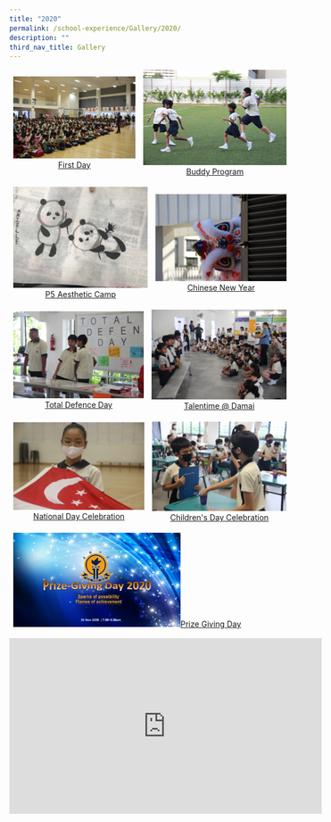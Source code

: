 ```yaml
---
title: "2020"
permalink: /school-experience/Gallery/2020/
description: ""
third_nav_title: Gallery
---
```

<table align="center"><thead><tr class="Jeff's blog table class">
<td align="center" style="text-align: center;"><a href="https://photos.google.com/share/AF1QipOIQKAF6CGPBkBHzHGIYJu4EIPCMSx9lDQAQwEWVO0W-PDZ-6M1kU8QDvo9S-hwHg?key=Z1BxcTExUU9uX1NtSFhTRlRiamQ0aTFIekU3MXpB
"><img src="/images/2020%2001%2002%20first%20day%20(27).jpeg" style="width:300px">First Day</a></td>
<td align="center" style="text-align: center;"><a href="https://photos.google.com/share/AF1QipPukZhYESJw0Cm1-XlJY5NhepKrm1BI8QE8OLvpWm7efSWzKd28BBJXKDlatjAT3Q?key=ZjdQUmtqMklKdEpRNVNQT05LbzZuWldLcVMyT2x3
"><img src="/images/2020%2001%2009%20Buddies%20(49).jpeg" style="width:300px">Buddy Program</a></td></tr></thead></table>
<table align="center"><thead><tr class="Jeff's blog table class">
<td align="center" style="text-align: center;"><a href="https://photos.google.com/share/AF1QipM4iwShAleBKcVfQHXrt6hXJnbGCFbesP-KNLCK9ZFhVOd-4Us8xyjqDIjjer1ygQ?key=OE45Mm5aeFRUTnVhdGY3ZU1pS0hoV0tnNHY5RkV3
"><img src="/images/IMG_2915.jpeg" style="width:300px">P5 Aesthetic Camp</a></td>
<td align="center" style="text-align: center;"><a href="https://photos.google.com/share/AF1QipOSLUuH_W7xFgkjVvJO-qZNqauAR9BZ3Z48qymQ4Z86I_AGOhLEU6Rp4eAjmeYZLA?key=RWVlcEJ0emNIUmpmbDd3UjFRX204ZzRTa2JGMkdn
"><img src="/images/2020%2001%2024%20CNY%20Akil%20(97).jpeg"  style="width:300px">Chinese New Year</a></td></tr></thead></table>
<table align="center"><thead><tr class="Jeff's blog table class">
<td align="center" style="text-align: center;"><a href="https://photos.google.com/share/AF1QipOaOr_m8TrvbL6QrT6thVljBlI8wkoUPUOo9HuiKtINyg_YihY6Ekx9qn_o9yLM-Q?key=azlNbkNhY3JTdG9Qcmg1dE5LeUV4WU5EbHk4Vi13
"><img src="/images/2020%2002%2010%20Total%20defence%20day%20(16).jpeg"  style="width:300px">Total Defence Day</a></td>
<td align="center" style="text-align: center;"><a href="https://photos.google.com/share/AF1QipMCCNuATLnPZQo5jimjNTlmoksQ7OLKP25R5qAxyFjLE4OqbYj-qlHm78FpGnKXSA?key=Zy1sRzhnakVhbnJHQjRCY2ZQSmZfRVlNUzdBTmxR
"><img src="/images/2020%2003%2009%20Talent%20Damai%20(41).jpeg" style="width:300px">Talentime @ Damai</a></td></tr></thead></table>
<table align="center"><thead><tr class="Jeff's blog table class">
<td align="center" style="text-align: center;"><a href="https://photos.google.com/share/AF1QipNj7XOQg-7c_jlwlYw--tcc_jC8SOt1derW_cX67zRGDSfi7E6RFq7x3XIcR1d7fg?key=MkxSaEhlYktGX3k4OUNsQkVScWF2anlwV0N5RFJ3
"><img src="/images/2020%2008%2007%20National%20Day%20Celebration%20Syalabi%20(16).jpeg" style="width:300px">National Day Celebration</a></td>
<td align="center" style="text-align: center;"><a href="https://photos.google.com/share/AF1QipP29MPWJvxUATwjD8UFIrpuCalcsrPghsnoIdbC2ZN6nWUOiTPDUpLHs6QxIB_6tw?key=Y2daQV8wSWUzVUktalZpQnBRWTFsaFRyUWpWYmtB
"><img src="/images/2020%2010%2008%20children%20day%20(35).jpeg" style="width:300px">Children's Day Celebration</a></td></tr></thead></table>
<table align="center" style="text-align: center;"><thead><tr class="Jeff's blog table class">
<td align="center"><a href="https://photos.google.com/share/AF1QipP0o72196L9vl1AWwCouosNKImGr8GGD3L2yuzNqyUkjtaqgQgFdVj0rjdaRfhRvg?key=dFRTZmNuWE0tOUlFcWxCZE4zNmExUVRpM2t6VWh3
"><img src="/images/2020%2011%2020%20Prize%20giving%20day.jpeg" style="width:300px">Prize Giving Day</a></td>
<td align="center"></td></tr></thead></table>

<iframe width="560" height="315" src="https://www.youtube.com/embed/zdg2uV1YUyM" title="YouTube video player" frameborder="0" allow="accelerometer; autoplay; clipboard-write; encrypted-media; gyroscope; picture-in-picture" allowfullscreen></iframe>